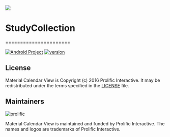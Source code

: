 <img src="images/wow.png"/>

# StudyCollection
======================

[![Android Project](https://img.shields.io/badge/Android%20Project-StudyCollection-brightgreen.svg)](https://github.com/fudiandong/StudyCollection) [![version](https://img.shields.io/badge/version-v1.0.0-orange.svg)](https://github.com/fudiandong/StudyCollection)

## License

Material Calendar View is Copyright (c) 2016 Prolific Interactive. It may be redistributed under the terms specified in the [LICENSE] file.

[LICENSE]: /LICENSE

## Maintainers

![prolific](https://s3.amazonaws.com/prolificsitestaging/logos/Prolific_Logo_Full_Color.png)

Material Calendar View is maintained and funded by Prolific Interactive. The names and logos are trademarks of Prolific Interactive.
